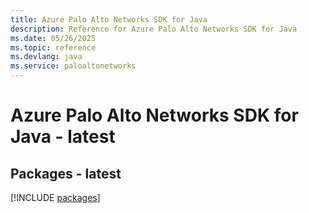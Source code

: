 ```yaml
---
title: Azure Palo Alto Networks SDK for Java
description: Reference for Azure Palo Alto Networks SDK for Java
ms.date: 05/26/2025
ms.topic: reference
ms.devlang: java
ms.service: paloaltonetworks
---
```

# Azure Palo Alto Networks SDK for Java - latest
## Packages - latest
[!INCLUDE [packages](palo-alto-networks-index.md)]